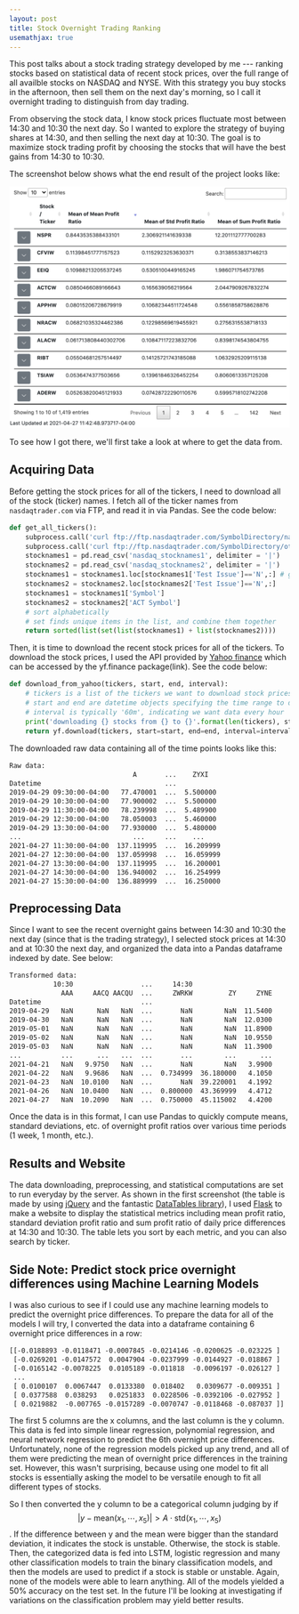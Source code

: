 ```yaml
---
layout: post
title: Stock Overnight Trading Ranking
usemathjax: true
---
```



This post talks about a stock trading strategy developed by me --- ranking stocks based on statistical data of recent stock prices, over the full range of all availble stocks on NASDAQ and NYSE. With this strategy you buy stocks in the afternoon, then sell them on the next day's morning, so I call it overnight trading to distinguish from day trading. 

From observing the stock data, I know stock prices fluctuate most between 14:30 and 10:30 the next day. So I wanted to explore the strategy of buying shares at 14:30, and then selling the next day at 10:30. The goal is to maximize stock trading profit by choosing the stocks that will have the best gains from 14:30 to 10:30. 

The screenshot below shows what the end result of the project looks like:

![Table of Ranked Stock Data Analysis](/public/images/stock_table_screenshot.png)

To see how I got there, we'll first take a look at where to get the data from.

## Acquiring Data

Before getting the stock prices for all of the tickers, I need to download all of the stock (ticker) names. I fetch all of the ticker names from `nasdaqtrader.com` via FTP, and read it in via Pandas. See the code below:

```python
def get_all_tickers():
    subprocess.call('curl ftp://ftp.nasdaqtrader.com/SymbolDirectory/nasdaqlisted.txt > nasdaq_stocknames1', shell = True)
    subprocess.call('curl ftp://ftp.nasdaqtrader.com/SymbolDirectory/otherlisted.txt > nasdaq_stocknames2', shell = True)
    stocknames1 = pd.read_csv('nasdaq_stocknames1', delimiter = '|')
    stocknames2 = pd.read_csv('nasdaq_stocknames2', delimiter = '|')
    stocknames1 = stocknames1.loc[stocknames1['Test Issue']=='N',:] # get rid of Test Issue = Y
    stocknames2 = stocknames2.loc[stocknames2['Test Issue']=='N',:]
    stocknames1 = stocknames1['Symbol']
    stocknames2 = stocknames2['ACT Symbol']
    # sort alphabetically 
    # set finds unique items in the list, and combine them together
    return sorted(list(set(list(stocknames1) + list(stocknames2)))) 
```
<!-- <script src="https://gist.github.com/jingwenlin/b406450811b312a906bb88fe4e836f1b.js"></script> -->

Then, it is time to download the recent stock prices for all of the tickers. To download the stock prices, I used the API provided by [Yahoo finance](https://finance.yahoo.com) which can be accessed by the yf.finance package(link). See the code below:

```python
def download_from_yahoo(tickers, start, end, interval):
    # tickers is a list of the tickers we want to download stock prices for
    # start and end are datetime objects specifying the time range to download
    # interval is typically '60m', indicating we want data every hour
    print('downloading {} stocks from {} to {}'.format(len(tickers), start, end))
    return yf.download(tickers, start=start, end=end, interval=interval)
```
<!-- <script src="https://gist.github.com/jingwenlin/6ecd4ad2a76ba37032b2ca824a9afda8.js"></script>
 -->
The downloaded raw data containing all of the time points looks like this:

```
Raw data:
                               A       ...    ZYXI
Datetime                               ...        
2019-04-29 09:30:00-04:00   77.470001  ...  5.500000
2019-04-29 10:30:00-04:00   77.900002  ...  5.500000
2019-04-29 11:30:00-04:00   78.239998  ...  5.489900
2019-04-29 12:30:00-04:00   78.050003  ...  5.460000
2019-04-29 13:30:00-04:00   77.930000  ...  5.480000
...                            ...     ...    ...
2021-04-27 11:30:00-04:00  137.119995  ...  16.209999
2021-04-27 12:30:00-04:00  137.059998  ...  16.059999
2021-04-27 13:30:00-04:00  137.119995  ...  16.200001
2021-04-27 14:30:00-04:00  136.940002  ...  16.254999
2021-04-27 15:30:00-04:00  136.889999  ...  16.250000
```
<!-- <script src="https://gist.github.com/jingwenlin/e697f68c53596a99cb46147fb69b4797.js"></script> -->

## Preprocessing Data

Since I want to see the recent overnight gains between 14:30 and 10:30 the next day (since that is the trading strategy), I selected stock prices at 14:30 and at 10:30 the next day, and organized the data into a Pandas dataframe indexed by date. See below:

```
Transformed data:
           10:30                 ...     14:30                    
             AAA     AACQ AACQU  ...     ZWRKW         ZY     ZYNE
Datetime                         ...                              
2019-04-29   NaN      NaN   NaN  ...       NaN        NaN  11.5400
2019-04-30   NaN      NaN   NaN  ...       NaN        NaN  12.0300
2019-05-01   NaN      NaN   NaN  ...       NaN        NaN  11.8900
2019-05-02   NaN      NaN   NaN  ...       NaN        NaN  10.9550
2019-05-03   NaN      NaN   NaN  ...       NaN        NaN  11.3900
...          ...      ...   ...  ...       ...        ...      ...
2021-04-21   NaN   9.9750   NaN  ...       NaN        NaN   3.9900
2021-04-22   NaN   9.9686   NaN  ...  0.734999  36.180000   4.1050
2021-04-23   NaN  10.0100   NaN  ...       NaN  39.220001   4.1992
2021-04-26   NaN  10.0400   NaN  ...  0.800000  43.369999   4.4712
2021-04-27   NaN  10.2090   NaN  ...  0.750000  45.115002   4.4200
```
<!-- <script src="https://gist.github.com/jingwenlin/470ff2da455e71aad4e8c4c360874277.js"></script> -->

Once the data is in this format, I can use Pandas to quickly compute means, standard deviations, etc. of overnight profit ratios over various time periods (1 week, 1 month, etc.). 

## Results and Website

The data downloading, preprocessing, and statistical computations are set to run everyday by the server. As shown in the first screenshot (the table is made by using [jQuery](https://jquery.com) and the fantastic [DataTables library](https://datatables.net)), I used [Flask](https://flask.palletsprojects.com/en/2.0.x/) to make a website to display the statistical metrics including mean profit ratio, standard deviation profit ratio and sum profit ratio of daily price differences at 14:30 and 10:30. The table lets you sort by each metric, and you can also search by ticker. <!-- I made the table using [jQuery](https://jquery.com) and the fantastic [DataTables library](https://datatables.net).
 -->
## Side Note: Predict stock price overnight differences using Machine Learning Models

I was also curious to see if I could use any machine learning models to predict the overnight price differences. To prepare the data for all of the models I will try, I converted the data into a dataframe containing 6 overnight price differences in a row:

```
[[-0.0188893 -0.0118471 -0.0007845 -0.0214146 -0.0200625 -0.023225 ]
 [-0.0269201 -0.0147572  0.0047904 -0.0237999 -0.0144927 -0.018867 ]
 [-0.0165142 -0.0078225  0.0105189 -0.011818  -0.0096197 -0.026127 ]
 ...
 [ 0.0100107  0.0067447  0.0133380  0.018402   0.0309677 -0.009351 ]
 [ 0.0377588  0.038293   0.0251833  0.0228506 -0.0392106 -0.027952 ]
 [ 0.0219882  -0.007765 -0.0157289 -0.0070747 -0.0118468 -0.087037 ]]
```
<!-- <script src="https://gist.github.com/donald-pinckney/067cc1d2f5389730bad9fa22b71bab38.js"></script> -->

The first 5 columns are the x columns, and the last column is the y column. This data is fed into simple linear regression, polynomial regression, and neural network regression to predict the 6th overnight price differences. Unfortunately, none of the regression models picked up any trend, and all of them were predicting the mean of overnight price differences in the training set. However, this wasn't surprising, because using one model to fit all stocks is essentially asking the model to be versatile enough to fit all different types of stocks.

So I then converted the y column to be a categorical column judging by if $$ \lvert y-\mathrm{mean}(x_1, \cdots ,x_5) \rvert > A \cdot \mathrm{std}(x_1, \cdots, x_5) $$. If the difference between y and the mean were bigger than the standard deviation, it indicates the stock is unstable. Otherwise, the stock is stable. Then, the categorized data is fed into LSTM, logistic regression and many other classification models to train the binary classification models, and then the models are used to predict if a stock is stable or unstable. Again, none of the models were able to learn anything. All of the models yielded a 50% accuracy on the test set. In the future I'll be looking at investigating if variations on the classification problem may yield better results.

